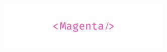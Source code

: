 <p align="center">
    <img src="https://github.com/jpjacobpadilla/Magenta/blob/cc3308ef877d975d3f52e77414978468792dc209/logo.png">
</p>
